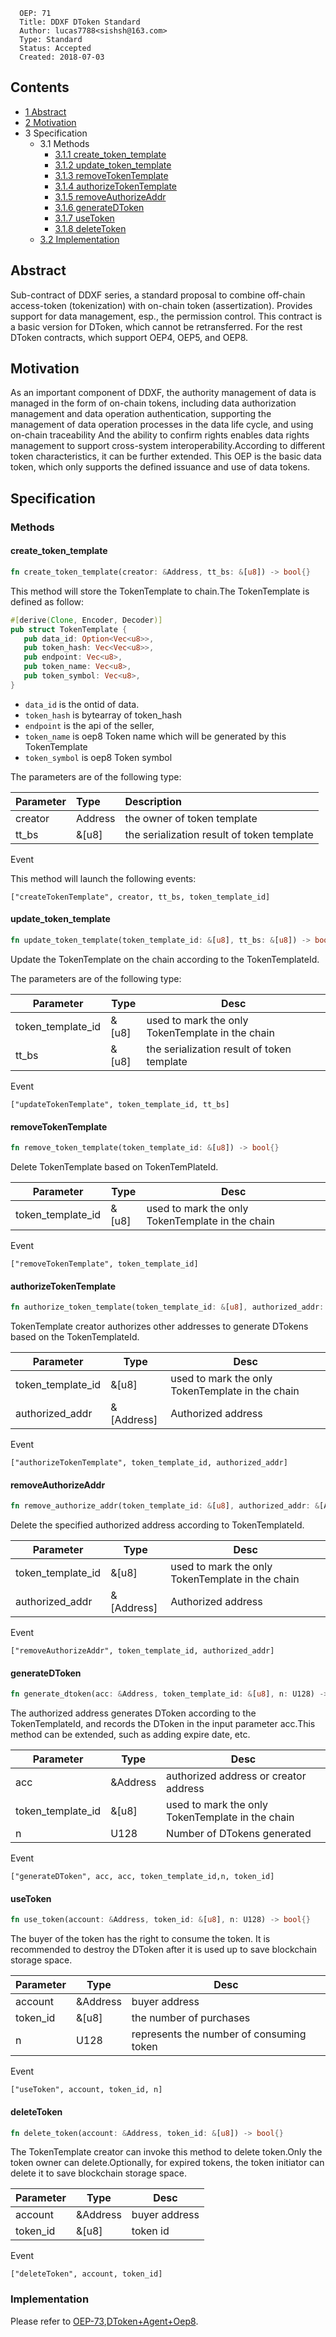```
  OEP: 71
  Title: DDXF DToken Standard
  Author: lucas7788<sishsh@163.com>
  Type: Standard
  Status: Accepted
  Created: 2018-07-03

```

## Contents

- [1 Abstract](https://www.mediawiki.org/w/index.php?title=Project:Sandbox&action=submit#Abstract)
- [2 Motivation](https://www.mediawiki.org/w/index.php?title=Project:Sandbox&action=submit#Motivation)
- 3 Specification
  - 3.1 Methods
    - [3.1.1 create_token_template](https://www.mediawiki.org/w/index.php?title=Project:Sandbox&action=submit#create_token_template)
    - [3.1.2 update_token_template](https://www.mediawiki.org/w/index.php?title=Project:Sandbox&action=submit#update_token_template)
    - [3.1.3 removeTokenTemplate](https://www.mediawiki.org/w/index.php?title=Project:Sandbox&action=submit#removeTokenTemplate)
    - [3.1.4 authorizeTokenTemplate](https://www.mediawiki.org/w/index.php?title=Project:Sandbox&action=submit#authorizeTokenTemplate)
    - [3.1.5 removeAuthorizeAddr](https://www.mediawiki.org/w/index.php?title=Project:Sandbox&action=submit#removeAuthorizeAddr)
    - [3.1.6 generateDToken](https://www.mediawiki.org/w/index.php?title=Project:Sandbox&action=submit#generateDToken)
    - [3.1.7 useToken](https://www.mediawiki.org/w/index.php?title=Project:Sandbox&action=submit#useToken)
    - [3.1.8 deleteToken](https://www.mediawiki.org/w/index.php?title=Project:Sandbox&action=submit#deleteToken)
  - [3.2 Implementation](https://www.mediawiki.org/w/index.php?title=Project:Sandbox&action=submit#Implementation)

## Abstract

Sub-contract of DDXF series, a standard proposal to combine off-chain access-token (tokenization) with on-chain token (assertization). Provides support for data management, esp., the permission control. This contract is a basic version for DToken, which cannot be retransferred. For the rest DToken contracts, which support OEP4, OEP5, and OEP8.

## Motivation
As an important component of DDXF, the authority management of data is managed in the form of on-chain tokens, including data authorization management and data operation authentication, supporting the management of data operation processes in the data life cycle, and using on-chain traceability And the ability to confirm rights enables data rights management to support cross-system interoperability.According to different token characteristics, it can be further extended. This OEP is the basic data token, which only supports the defined issuance and use of data tokens.
## Specification
### Methods
#### create_token_template
```rust
fn create_token_template(creator: &Address, tt_bs: &[u8]) -> bool{}
```

This method will store the TokenTemplate to chain.The TokenTemplate is defined as follow:

```rust
#[derive(Clone, Encoder, Decoder)]
pub struct TokenTemplate {
   pub data_id: Option<Vec<u8>>,
   pub token_hash: Vec<Vec<u8>>,
   pub endpoint: Vec<u8>,
   pub token_name: Vec<u8>,
   pub token_symbol: Vec<u8>,
}
```

- `data_id` is the ontid of data.
- `token_hash` is bytearray of token_hash
- `endpoint` is the api of the seller,
- `token_name` is oep8 Token name which will be generated by this TokenTemplate
- `token_symbol` is oep8 Token symbol

The parameters are of the following type:

| Parameter |    Type               |  Description                             |
| :--------- | :--------------------- | :------------------------------------------ |
| creator    | Address                | the owner of token template                 |
| tt_bs      | &[u8]                  | the serialization result of token template  |

Event

This method will launch the following events:
```
["createTokenTemplate", creator, tt_bs, token_template_id]
```


#### update_token_template

```rust
fn update_token_template(token_template_id: &[u8], tt_bs: &[u8]) -> bool{}
```

Update the TokenTemplate on the chain according to the TokenTemplateId.

The parameters are of the following type:

| Parameter         | Type  | Desc                                             |
| ----------------- | ----- | ------------------------------------------------ |
| token_template_id | &[u8] | used to mark the only TokenTemplate in the chain |
| tt_bs             | &[u8] | the serialization result of token template       |

Event

```
["updateTokenTemplate", token_template_id, tt_bs]
```


#### removeTokenTemplate

```rust
fn remove_token_template(token_template_id: &[u8]) -> bool{}
```

Delete TokenTemplate based on TokenTemPlateId.

| Parameter         | Type  | Desc                                             |
| ----------------- | ----- | ------------------------------------------------ |
| token_template_id | &[u8] | used to mark the only TokenTemplate in the chain |

Event

```
["removeTokenTemplate", token_template_id]
```

#### authorizeTokenTemplate

```rust
fn authorize_token_template(token_template_id: &[u8], authorized_addr: &[Address]) -> bool{}
```

TokenTemplate creator authorizes other addresses to generate DTokens based on the TokenTemplateId.

| Parameter         | Type       | Desc                                             |
| ----------------- | ---------- | ------------------------------------------------ |
| token_template_id | &[u8]      | used to mark the only TokenTemplate in the chain |
| authorized_addr   | &[Address] | Authorized address                               |

Event
```
["authorizeTokenTemplate", token_template_id, authorized_addr]
```


#### removeAuthorizeAddr

```rust
fn remove_authorize_addr(token_template_id: &[u8], authorized_addr: &[Address]) -> bool{}
```

Delete the specified authorized address according to TokenTemplateId.

| Parameter         | Type       | Desc                                             |
| ----------------- | ---------- | ------------------------------------------------ |
| token_template_id | &[u8]      | used to mark the only TokenTemplate in the chain |
| authorized_addr   | &[Address] | Authorized address                               |

Event

```
["removeAuthorizeAddr", token_template_id, authorized_addr]
```


#### generateDToken

```rust
fn generate_dtoken(acc: &Address, token_template_id: &[u8], n: U128) -> bool{}
```

The authorized address generates DToken according to the TokenTemplateId, and records the DToken in the input parameter acc.This method can be extended, such as adding expire date, etc.

| Parameter         | Type     | Desc                                             |
| ----------------- | -------- | ------------------------------------------------ |
| acc               | &Address | authorized address or creator address            |
| token_template_id | &[u8]    | used to mark the only TokenTemplate in the chain |
| n                 | U128     | Number of DTokens generated                      |

Event

```
["generateDToken", acc, acc, token_template_id,n, token_id]
```


#### useToken

```rust
fn use_token(account: &Address, token_id: &[u8], n: U128) -> bool{}
```

The buyer of the token has the right to consume the token. It is recommended to destroy the DToken after it is used up to save blockchain storage space.

| Parameter | Type     | Desc                                     |
| --------- | -------- | ---------------------------------------- |
| account   | &Address | buyer address                            |
| token_id  | &[u8]    | the number of purchases                  |
| n         | U128     | represents the number of consuming token |

Event

```
["useToken", account, token_id, n]
```

#### deleteToken

```rust
fn delete_token(account: &Address, token_id: &[u8]) -> bool{}
```

The TokenTemplate creator can invoke this method to delete token.Only the token owner can delete.Optionally, for expired tokens, the token initiator can delete it to save blockchain storage space.

| Parameter | Type     | Desc          |
| --------- | -------- | ------------- |
| account   | &Address | buyer address |
| token_id  | &[u8]    | token id      |

Event

```
["deleteToken", account, token_id]
```

### Implementation

Please refer to [OEP-73](https://github.com/ontio/OEPs/blob/master/OEPS/OEP-73.md),[DToken+Agent+Oep8](https://github.com/ont-bizsuite/ddxf-contract-suite/tree/master/contracts/dtoken).
